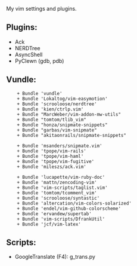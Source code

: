 My vim settings and plugins. <br />



## Plugins: <br />

+ Ack
+ NERDTree
+ AsyncShell
+ PyClewn (gdb, pdb)

## Vundle: <br />

		+ Bundle 'vundle'
		+ Bundle 'Lokaltog/vim-easymotion'
		+ Bundle 'scrooloose/nerdtree'
		+ Bundle 'kien/ctrlp.vim'
		+ Bundle "MarcWeber/vim-addon-mw-utils"
		+ Bundle "tomtom/tlib_vim"
		+ Bundle "honza/snipmate-snippets"
		+ Bundle "garbas/vim-snipmate"
		+ Bundle "akitaonrails/snipmate-snippets"

		+ Bundle 'msanders/snipmate.vim'
		+ Bundle 'tpope/vim-rails'
		+ Bundle 'tpope/vim-haml'
		+ Bundle 'tpope/vim-fugitive'
		+ Bundle 'mileszs/ack.vim'

		+ Bundle 'lucapette/vim-ruby-doc'
		+ Bundle 'mattn/zencoding-vim'
		+ Bundle 'vim-scripts/taglist.vim'
		+ Bundle 'tomtom/tcomment_vim'
		+ Bundle 'scrooloose/syntastic'
		+ Bundle 'altercation/vim-colors-solarized'
		+ Bundle 'endel/vim-github-colorscheme'
		+ Bundle 'ervandew/supertab'
		+ Bundle 'vim-scripts/DfrankUtil'
		+ Bundle 'jcf/vim-latex'

## Scripts: <br />


+ GoogleTranslate (F4): g_trans.py
